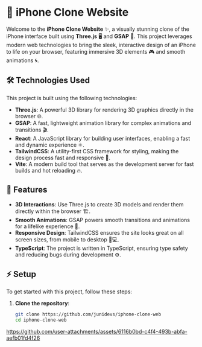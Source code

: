 # 📱 iPhone Clone Website

Welcome to the **iPhone Clone Website** ✨, a visually stunning clone of the iPhone interface built using **Three.js**
🖥️ and **GSAP** 💨. This project leverages modern web technologies to bring the sleek, interactive design of an iPhone to
life on your browser, featuring immersive 3D elements 🎮 and smooth animations 🌀.

## 🛠️ Technologies Used

This project is built using the following technologies:

- **Three.js**: A powerful 3D library for rendering 3D graphics directly in the browser 🌐.
- **GSAP**: A fast, lightweight animation library for complex animations and transitions 🎬.
- **React**: A JavaScript library for building user interfaces, enabling a fast and dynamic experience ⚛️.
- **TailwindCSS**: A utility-first CSS framework for styling, making the design process fast and responsive 💅.
- **Vite**: A modern build tool that serves as the development server for fast builds and hot reloading 🔥.

## 🚀 Features

- **3D Interactions**: Use Three.js to create 3D models and render them directly within the browser 🏗️.
- **Smooth Animations**: GSAP powers smooth transitions and animations for a lifelike experience 🎥.
- **Responsive Design**: TailwindCSS ensures the site looks great on all screen sizes, from mobile to desktop 📱💻.
- **TypeScript**: The project is written in TypeScript, ensuring type safety and reducing bugs during development ⚙️.

## ⚡ Setup

To get started with this project, follow these steps:

1. **Clone the repository**:
   ```bash
   git clone https://github.com/junidevs/iphone-clone-web
   cd iphone-clone-web


https://github.com/user-attachments/assets/6116b0bd-c4f4-493b-abfa-aefb01fd4f26


